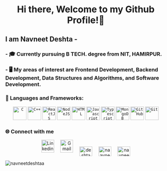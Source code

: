 <h1 align="center">Hi there, Welcome to my Github Profile!👋</h1>
<h2 align="start">I am Navneet Deshta -</h2>
<h3>- 🎓 Currently pursuing B TECH. degree from NIT, HAMIRPUR.</h3>
<h3>- 🖥️ My areas of interest are Frontend Development, Backend Development, Data Structures and Algorithms, and Software Development.</h3>

### 🔧 Languages and Frameworks:
<p align="center">
  <code><img width="42px" src="https://img.icons8.com/color/3x/c-programming.png" title="C"/></code>
  <code><img width="42px" src="https://img.icons8.com/color/4x/c-plus-plus-logo.png" title="C++"/></code>
  <code><img width="42px" src="https://img.icons8.com/plasticine/100/000000/react.png" title="ReactJS"/></code>
  <code><img width="42px" src="https://img.icons8.com/color/8x/000000/nodejs.png" title="NodeJS"/></code>
  <code><img width="42px" src="https://img.icons8.com/color/48/000000/html-5.png" title="HTML"/></code>
  <code><img width="42px" src="https://img.icons8.com/color/48/000000/javascript.png" title="Javascript"/></code>
  <code><img width="42px" src="https://img.icons8.com/color/48/000000/typescript.png" title="Typescript"/></code>
  <code><img width="42px" src="https://img.icons8.com/color/8x/000000/mongodb.png" title="MongoDB"/></code>
  <code><img width="42px" src="https://img.icons8.com/fluent/8x/github.png" title="GitHub"/></code>
  <code><img width="42px" src="https://img.icons8.com/color/2x/git.png" title="Git"/></code>
</p>

### 🌐 Connect with me  
<p align="center">
  <a href="https://linkedin.com/in/navneet-deshta-14662b259/"><img width="40px" src="https://img.icons8.com/color/8x/000000/linkedin.png" title="Linkedin"/></a>&nbsp;&nbsp;&nbsp;&nbsp;
  <a href="mailto:navneetdeshtaa@gmail.com"><img width="40px" src="https://img.icons8.com/fluent/48/000000/gmail.png" title="Gmail"/></a>&nbsp;&nbsp;&nbsp;&nbsp;
  <a href="https://twitter.com/deshtanavn29518" target="blank"><img align="center" src="https://raw.githubusercontent.com/rahuldkjain/github-profile-readme-generator/master/src/images/icons/Social/twitter.svg" alt="deshtanavn29518" height="30" width="40" /></a>&nbsp;&nbsp;&nbsp;&nbsp;
  <a href="https://fb.com/naavneet.deshta" target="blank"><img align="center" src="https://raw.githubusercontent.com/rahuldkjain/github-profile-readme-generator/master/src/images/icons/Social/facebook.svg" alt="naavneet.deshta" height="30" width="40" /></a>&nbsp;&nbsp;&nbsp;&nbsp;
  <a href="https://instagram.com/navneet.deshta?igsh=ejy5ntk5bgk1ethq" target="blank"><img align="center" src="https://raw.githubusercontent.com/rahuldkjain/github-profile-readme-generator/master/src/images/icons/Social/instagram.svg" alt="navneet.deshta?igsh=ejy5ntk5bgk1ethq" height="30" width="40" /></a>
</p>

<p><img align="center" src="https://github-readme-stats.vercel.app/api/top-langs?username=navneetdeshtaa&show_icons=true&locale=en&layout=compact&card_width=1000" alt="navneetdeshtaa" /></p>
